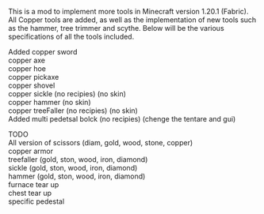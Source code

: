 This is a mod to implement more tools in Minecraft version 1.20.1 (Fabric). All Copper tools are added, as well as the implementation of new tools such as the hammer, tree trimmer and scythe. Below will be the various specifications of all the tools included.



Added
copper sword \
copper axe\
copper hoe\
copper pickaxe\
copper shovel\
copper sickle (no recipies) (no skin)\
copper hammer (no skin)\
copper treeFaller (no recipies) (no skin)\
Added multi pedetsal bolck (no recipies) (chenge the tentare and gui)

TODO\
All version of scissors (diam, gold, wood, stone, copper)\
copper armor\
treefaller (gold, ston, wood, iron, diamond)\
sickle  (gold, ston, wood, iron, diamond)\
hammer (gold, ston, wood, iron, diamond)\
furnace tear up\
chest tear up\
specific pedestal
